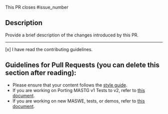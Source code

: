 This PR closes #issue_number

## Description

Provide a brief description of the changes introduced by this PR.

-------------------

[x] I have read the contributing guidelines.

## Guidelines for Pull Requests (you can delete this section after reading):

- Please ensure that your content follows the [style guide](https://mas.owasp.org/contributing/).
- If you are working on Porting MASTG v1 Tests to v2, refer to [this document](https://docs.google.com/document/d/1veyzE4cVTSnIsKB1DOPUSMhjXow_MtJOtgHeo5HVoho/edit?usp=sharing).
- If you are working on new MASWE, tests, or demos, refer to [this document](https://docs.google.com/document/d/1EMsVdfrDBAu0gmjWAUEs60q-fWaOmDB5oecY9d9pOlg/edit?usp=sharing).
